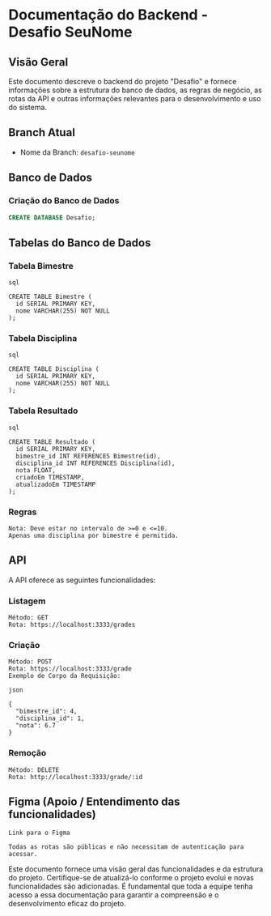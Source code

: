 # Documentação do Backend - Desafio SeuNome

## Visão Geral

Este documento descreve o backend do projeto "Desafio" e fornece informações sobre a estrutura do banco de dados, as regras de negócio, as rotas da API e outras informações relevantes para o desenvolvimento e uso do sistema.

## Branch Atual

- Nome da Branch: `desafio-seunome`

## Banco de Dados

### Criação do Banco de Dados

```sql
CREATE DATABASE Desafio;

```
## Tabelas do Banco de Dados
### Tabela Bimestre

```
sql

CREATE TABLE Bimestre (
  id SERIAL PRIMARY KEY,
  nome VARCHAR(255) NOT NULL
);

```
### Tabela Disciplina

```
sql

CREATE TABLE Disciplina (
  id SERIAL PRIMARY KEY,
  nome VARCHAR(255) NOT NULL
);

```
### Tabela Resultado

```
sql

CREATE TABLE Resultado (
  id SERIAL PRIMARY KEY,
  bimestre_id INT REFERENCES Bimestre(id),
  disciplina_id INT REFERENCES Disciplina(id),
  nota FLOAT,
  criadoEm TIMESTAMP,
  atualizadoEm TIMESTAMP
);

```
### Regras

    Nota: Deve estar no intervalo de >=0 e <=10.
    Apenas uma disciplina por bimestre é permitida.

## API

A API oferece as seguintes funcionalidades:
### Listagem

    Método: GET
    Rota: https://localhost:3333/grades

### Criação

    Método: POST
    Rota: https://localhost:3333/grade
    Exemplo de Corpo da Requisição:

```
json

{
  "bimestre_id": 4,
  "disciplina_id": 1,
  "nota": 6.7
}

```
### Remoção

    Método: DELETE
    Rota: http://localhost:3333/grade/:id

## Figma (Apoio / Entendimento das funcionalidades)

    Link para o Figma

    Todas as rotas são públicas e não necessitam de autenticação para acessar.

Este documento fornece uma visão geral das funcionalidades e da estrutura do projeto. Certifique-se de atualizá-lo conforme o projeto evolui e novas funcionalidades são adicionadas. É fundamental que toda a equipe tenha acesso a essa documentação para garantir a compreensão e o desenvolvimento eficaz do projeto.

